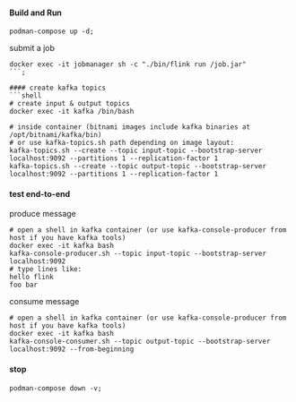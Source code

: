 #### Build and Run
```shell
podman-compose up -d;
```

submit a job
```
docker exec -it jobmanager sh -c "./bin/flink run /job.jar"
```; 

#### create kafka topics
```shell
# create input & output topics
docker exec -it kafka /bin/bash

# inside container (bitnami images include kafka binaries at /opt/bitnami/kafka/bin)
# or use kafka-topics.sh path depending on image layout:
kafka-topics.sh --create --topic input-topic --bootstrap-server localhost:9092 --partitions 1 --replication-factor 1
kafka-topics.sh --create --topic output-topic --bootstrap-server localhost:9092 --partitions 1 --replication-factor 1

```

#### test end-to-end
produce message
```shell
# open a shell in kafka container (or use kafka-console-producer from host if you have kafka tools)
docker exec -it kafka bash
kafka-console-producer.sh --topic input-topic --bootstrap-server localhost:9092
# type lines like:
hello flink
foo bar
```
consume message
```shell
# open a shell in kafka container (or use kafka-console-producer from host if you have kafka tools)
docker exec -it kafka bash
kafka-console-consumer.sh --topic output-topic --bootstrap-server localhost:9092 --from-beginning
```

#### stop
```shell
podman-compose down -v;
```